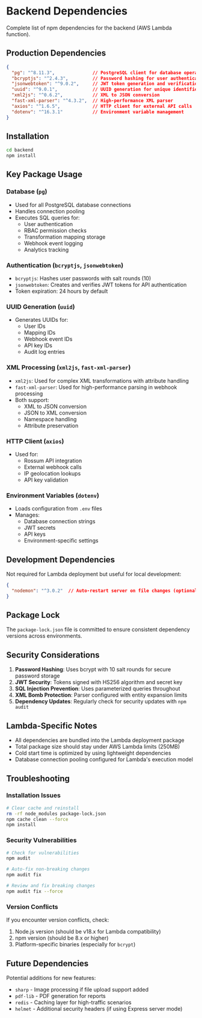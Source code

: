 # Backend Dependencies

Complete list of npm dependencies for the backend (AWS Lambda function).

## Production Dependencies

```json
{
  "pg": "^8.11.3",              // PostgreSQL client for database operations
  "bcryptjs": "^2.4.3",         // Password hashing for user authentication
  "jsonwebtoken": "^9.0.2",     // JWT token generation and verification
  "uuid": "^9.0.1",             // UUID generation for unique identifiers
  "xml2js": "^0.6.2",           // XML to JSON conversion
  "fast-xml-parser": "^4.3.2",  // High-performance XML parser
  "axios": "^1.6.5",            // HTTP client for external API calls
  "dotenv": "^16.3.1"           // Environment variable management
}
```

## Installation

```bash
cd backend
npm install
```

## Key Package Usage

### Database (`pg`)
- Used for all PostgreSQL database connections
- Handles connection pooling
- Executes SQL queries for:
  - User authentication
  - RBAC permission checks
  - Transformation mapping storage
  - Webhook event logging
  - Analytics tracking

### Authentication (`bcryptjs`, `jsonwebtoken`)
- `bcryptjs`: Hashes user passwords with salt rounds (10)
- `jsonwebtoken`: Creates and verifies JWT tokens for API authentication
- Token expiration: 24 hours by default

### UUID Generation (`uuid`)
- Generates UUIDs for:
  - User IDs
  - Mapping IDs
  - Webhook event IDs
  - API key IDs
  - Audit log entries

### XML Processing (`xml2js`, `fast-xml-parser`)
- `xml2js`: Used for complex XML transformations with attribute handling
- `fast-xml-parser`: Used for high-performance parsing in webhook processing
- Both support:
  - XML to JSON conversion
  - JSON to XML conversion
  - Namespace handling
  - Attribute preservation

### HTTP Client (`axios`)
- Used for:
  - Rossum API integration
  - External webhook calls
  - IP geolocation lookups
  - API key validation

### Environment Variables (`dotenv`)
- Loads configuration from `.env` files
- Manages:
  - Database connection strings
  - JWT secrets
  - API keys
  - Environment-specific settings

## Development Dependencies

Not required for Lambda deployment but useful for local development:

```json
{
  "nodemon": "^3.0.2"  // Auto-restart server on file changes (optional)
}
```

## Package Lock

The `package-lock.json` file is committed to ensure consistent dependency versions across environments.

## Security Considerations

1. **Password Hashing**: Uses bcrypt with 10 salt rounds for secure password storage
2. **JWT Security**: Tokens signed with HS256 algorithm and secret key
3. **SQL Injection Prevention**: Uses parameterized queries throughout
4. **XML Bomb Protection**: Parser configured with entity expansion limits
5. **Dependency Updates**: Regularly check for security updates with `npm audit`

## Lambda-Specific Notes

- All dependencies are bundled into the Lambda deployment package
- Total package size should stay under AWS Lambda limits (250MB)
- Cold start time is optimized by using lightweight dependencies
- Database connection pooling configured for Lambda's execution model

## Troubleshooting

### Installation Issues

```bash
# Clear cache and reinstall
rm -rf node_modules package-lock.json
npm cache clean --force
npm install
```

### Security Vulnerabilities

```bash
# Check for vulnerabilities
npm audit

# Auto-fix non-breaking changes
npm audit fix

# Review and fix breaking changes
npm audit fix --force
```

### Version Conflicts

If you encounter version conflicts, check:
1. Node.js version (should be v18.x for Lambda compatibility)
2. npm version (should be 8.x or higher)
3. Platform-specific binaries (especially for `bcrypt`)

## Future Dependencies

Potential additions for new features:
- `sharp` - Image processing if file upload support added
- `pdf-lib` - PDF generation for reports
- `redis` - Caching layer for high-traffic scenarios
- `helmet` - Additional security headers (if using Express server mode)

